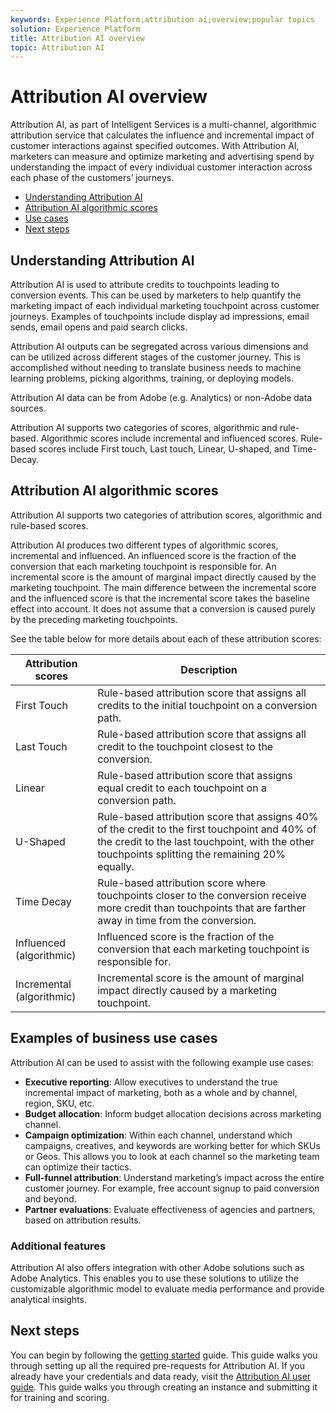 ```yaml
---
keywords: Experience Platform;attribution ai;overview;popular topics
solution: Experience Platform
title: Attribution AI overview
topic: Attribution AI
---
```


# Attribution AI overview

Attribution AI, as part of Intelligent Services is a multi-channel, algorithmic attribution service that calculates the influence and incremental impact of customer interactions against specified outcomes. With Attribution AI, marketers can measure and optimize marketing and advertising spend by understanding the impact of every individual customer interaction across each phase of the customers’ journeys. 

- [Understanding Attribution AI](#understanding-attribution-ai)
- [Attribution AI algorithmic scores](#attribution-ai-algorithmic-scores)
- [Use cases](#examples-of-business-use-cases)
- [Next steps](#next-steps)

## Understanding Attribution AI

Attribution AI is used to attribute credits to touchpoints leading to conversion events. This can be used by marketers to help quantify the marketing impact of each individual marketing touchpoint across customer journeys. Examples of touchpoints include display ad impressions, email sends, email opens and paid search clicks.

Attribution AI outputs can be segregated across various dimensions and can be utilized across different stages of the customer journey. This is accomplished without needing to translate business needs to machine learning problems, picking algorithms, training, or deploying models.

Attribution AI data can be from Adobe (e.g. Analytics) or non-Adobe data sources.

Attribution AI supports two categories of scores, algorithmic and rule-based. Algorithmic scores include incremental and influenced scores. Rule-based scores include First touch, Last touch, Linear, U-shaped, and Time-Decay.

## Attribution AI algorithmic scores

Attribution AI supports two categories of attribution scores, algorithmic and rule-based scores.

Attribution AI produces two different types of algorithmic scores, incremental and influenced. An influenced score is the fraction of the conversion that each marketing touchpoint is responsible for. An incremental score is the amount of marginal impact directly caused by the marketing touchpoint. The main difference between the incremental score and the influenced score is that the incremental score takes the baseline effect into account. It does not assume that a conversion is caused purely by the preceding marketing touchpoints.

See the table below for more details about each of these attribution scores:

| Attribution scores | Description |
| ----- | ----------- |
| First Touch | Rule-based attribution score that assigns all credits to the initial touchpoint on a conversion path. |
| Last Touch | Rule-based attribution score that assigns all credit to the touchpoint closest to the conversion. |
| Linear | Rule-based attribution score that assigns equal credit to each touchpoint on a conversion path. |
| U-Shaped | Rule-based attribution score that assigns 40% of the credit to the first touchpoint and 40% of the credit to the last touchpoint, with the other touchpoints splitting the remaining 20% equally. |
| Time Decay | Rule-based attribution score where touchpoints closer to the conversion receive more credit than touchpoints that are farther away in time from the conversion. |
| Influenced (algorithmic) | Influenced score is the fraction of the conversion that each marketing touchpoint is responsible for. |
| Incremental (algorithmic) | Incremental score is the amount of marginal impact directly caused by a marketing touchpoint.|

## Examples of business use cases

Attribution AI can be used to assist with the following example use cases:

- **Executive reporting**: Allow executives to understand the true incremental impact of marketing, both as a whole and by channel, region, SKU, etc.
- **Budget allocation**: Inform budget allocation decisions across marketing channel.
- **Campaign optimization**: Within each channel, understand which campaigns, creatives, and keywords are working better for which SKUs or Geos. This allows you to look at each channel so the marketing team can optimize their tactics.
- **Full-funnel attribution**: Understand marketing’s impact across the entire customer journey. For example, free account signup to paid conversion and beyond.
- **Partner evaluations**: Evaluate effectiveness of agencies and partners, based on attribution results.

### Additional features

Attribution AI also offers integration with other Adobe solutions such as Adobe Analytics. This enables you to use these solutions to utilize the customizable algorithmic model to evaluate media performance and provide analytical insights.
  
## Next steps

You can begin by following the [getting started](./getting-started.md) guide. This guide walks you through setting up all the required pre-requests for Attribution AI. If you already have your credentials and data ready, visit the [Attribution AI user guide](./user-guide.md). This guide walks you through creating an instance and submitting it for training and scoring.